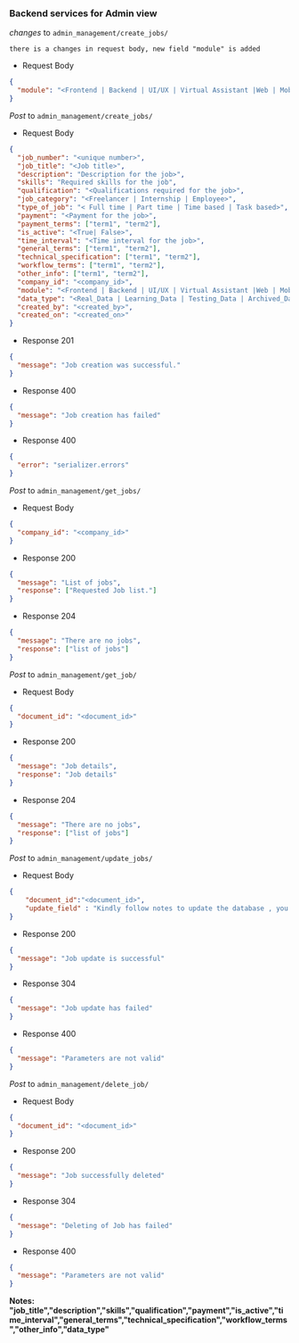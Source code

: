### Backend services for Admin view

_changes_ to `admin_management/create_jobs/`

`there is a changes in request body, new field "module" is added`

- Request Body

```json
{
  "module": "<Frontend | Backend | UI/UX | Virtual Assistant |Web | Mobile>"
}
```



_Post_ to `admin_management/create_jobs/`

- Request Body

```json
{
  "job_number": "<unique number>",
  "job_title": "<Job title>",
  "description": "Description for the job>",
  "skills": "Required skills for the job",
  "qualification": "<Qualifications required for the job>",
  "job_category": "<Freelancer | Internship | Employee>",
  "type_of_job": "< Full time | Part time | Time based | Task based>",
  "payment": "<Payment for the job>",
  "payment_terms": ["term1", "term2"],
  "is_active": "<True| False>",
  "time_interval": "<Time interval for the job>",
  "general_terms": ["term1", "term2"],
  "technical_specification": ["term1", "term2"],
  "workflow_terms": ["term1", "term2"],
  "other_info": ["term1", "term2"],
  "company_id": "<company_id>",
  "module": "<Frontend | Backend | UI/UX | Virtual Assistant |Web | Mobile>",
  "data_type": "<Real_Data | Learning_Data | Testing_Data | Archived_Data>",
  "created_by": "<created_by>",
  "created_on": "<created_on>"
}
```

- Response 201

```json
{
  "message": "Job creation was successful."
}
```

- Response 400

```json
{
  "message": "Job creation has failed"
}
```

- Response 400

```json
{
  "error": "serializer.errors"
}
```

_Post_ to `admin_management/get_jobs/`

- Request Body

```json
{
  "company_id": "<company_id>"
}
```

- Response 200

```json
{
  "message": "List of jobs",
  "response": ["Requested Job list."]
}
```

- Response 204

```json
{
  "message": "There are no jobs",
  "response": ["list of jobs"]
}
```


_Post_ to `admin_management/get_job/`

- Request Body

```json
{
  "document_id": "<document_id>"
}
```

- Response 200

```json
{
  "message": "Job details",
  "response": "Job details"
}
```

- Response 204

```json
{
  "message": "There are no jobs",
  "response": ["list of jobs"]
}
```

_Post_ to `admin_management/update_jobs/`

- Request Body

```json
{
    "document_id":"<document_id>",
    "update_field" : "Kindly follow notes to update the database , you should not update other field"
}
```

- Response 200

```json
{
  "message": "Job update is successful"
}
```

- Response 304

```json
{
  "message": "Job update has failed"
}
```
- Response 400

```json
{
  "message": "Parameters are not valid"
}
```

_Post_ to `admin_management/delete_job/`

- Request Body

```json
{
  "document_id": "<document_id>"
}
```

- Response 200

```json
{
  "message": "Job successfully deleted"
}
```

- Response 304

```json
{
  "message": "Deleting of Job has failed"
}
```
- Response 400

```json
{
  "message": "Parameters are not valid"
}
```

**Notes: "job_title","description","skills","qualification","payment","is_active","time_interval","general_terms","technical_specification","workflow_terms","other_info","data_type"**
